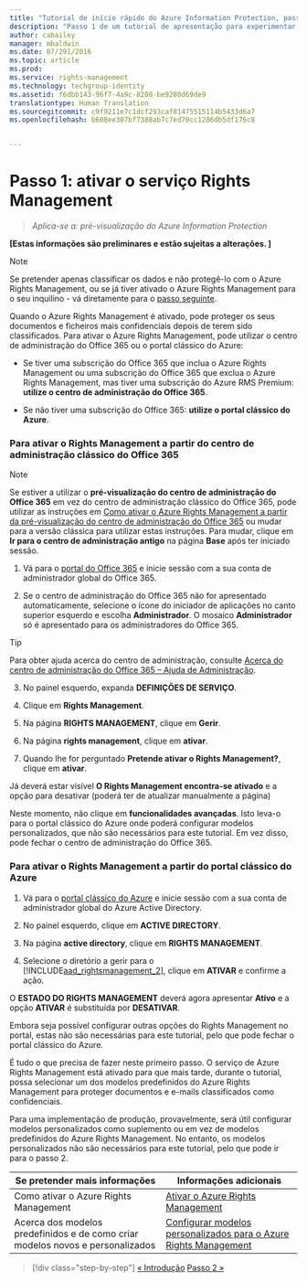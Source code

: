 ```yaml
---
title: "Tutorial de início rápido do Azure Information Protection, passo 1 | Azure Rights Management"
description: "Passo 1 de um tutorial de apresentação para experimentar rapidamente o Microsoft Azure Information Protection na sua organização com apenas 4 passos que devem demorar menos de 10 minutos."
author: cabailey
manager: mbaldwin
ms.date: 07/291/2016
ms.topic: article
ms.prod: 
ms.service: rights-management
ms.technology: techgroup-identity
ms.assetid: f6dbb143-96f7-4a9c-8208-be9280d69de9
translationtype: Human Translation
ms.sourcegitcommit: c9f9211e7c1dcf293caf81475515114b5433d6a7
ms.openlocfilehash: b608ee307bf7388ab7c7ed70cc1286db5df176c8


---
```


# Passo 1: ativar o serviço Rights Management
 
>*Aplica-se a: pré-visualização do Azure Information Protection*

**[Estas informações são preliminares e estão sujeitas a alterações. ]**

> [!NOTE]
>Se pretender apenas classificar os dados e não protegê-lo com o Azure Rights Management, ou se já tiver ativado o Azure Rights Management para o seu inquilino - vá diretamente para o [passo seguinte](infoprotect-tutorial-step2.md). 

Quando o Azure Rights Management é ativado, pode proteger os seus documentos e ficheiros mais confidenciais depois de terem sido classificados. Para ativar o Azure Rights Management, pode utilizar o centro de administração do Office 365 ou o portal clássico do Azure:

-   Se tiver uma subscrição do Office 365 que inclua o Azure Rights Management ou uma subscrição do Office 365 que exclua o Azure Rights Management, mas tiver uma subscrição do Azure RMS Premium: **utilize o centro de administração do Office 365**.

-   Se não tiver uma subscrição do Office 365: **utilize o portal clássico do Azure**.

### Para ativar o Rights Management a partir do centro de administração clássico do Office 365

> [!NOTE]
> Se estiver a utilizar o **pré-visualização do centro de administração do Office 365** em vez do centro de administração clássico do Office 365, pode utilizar as instruções em [Como ativar o Azure Rights Management a partir da pré-visualização do centro de administração do Office 365](../deploy-use/activate-office365-preview.md) ou mudar para a versão clássica para utilizar estas instruções. Para mudar, clique em **Ir para o centro de administração antigo** na página **Base** após ter iniciado sessão.

1.  Vá para o [portal do Office 365](https://portal.office.com/) e inicie sessão com a sua conta de administrador global do Office 365.

2.  Se o centro de administração do Office 365 não for apresentado automaticamente, selecione o ícone do iniciador de aplicações no canto superior esquerdo e escolha **Administrador**. O mosaico **Administrador** só é apresentado para os administradores do Office 365.

  > [!TIP]
  > Para obter ajuda acerca do centro de administração, consulte [Acerca do centro de administração do Office 365 – Ajuda de Administração](https://support.office.com/article/About-the-Office-365-admin-center-Admin-Help-58537702-d421-4d02-8141-e128e3703547).

3.  No painel esquerdo, expanda **DEFINIÇÕES DE SERVIÇO**.

4.  Clique em **Rights Management**.

5.  Na página **RIGHTS MANAGEMENT**, clique em **Gerir**.

6.  Na página **rights management**, clique em **ativar**.

7.  Quando lhe for perguntado **Pretende ativar o Rights Management?**, clique em **ativar**.

Já deverá estar visível **O Rights Management encontra-se ativado** e a opção para desativar (poderá ter de atualizar manualmente a página)

Neste momento, não clique em **funcionalidades avançadas**. Isto leva-o para o portal clássico do Azure onde poderá configurar modelos personalizados, que não são necessários para este tutorial. Em vez disso, pode fechar o centro de administração do Office 365.

### Para ativar o Rights Management a partir do portal clássico do Azure

1.  Vá para o [portal clássico do Azure](http://go.microsoft.com/fwlink/p/?LinkID=275081) e inicie sessão com a sua conta de administrador global do Azure Active Directory.

2.  No painel esquerdo, clique em **ACTIVE DIRECTORY**.

3.  Na página **active directory**, clique em **RIGHTS MANAGEMENT**.

4.  Selecione o diretório a gerir para o [!INCLUDE[aad_rightsmanagement_2](../includes/aad_rightsmanagement_2_md.md)], clique em **ATIVAR** e confirme a ação.

O **ESTADO DO RIGHTS MANAGEMENT** deverá agora apresentar **Ativo** e a opção **ATIVAR** é substituída por **DESATIVAR**.

Embora seja possível configurar outras opções do Rights Management no portal, estas não são necessárias para este tutorial, pelo que pode fechar o portal clássico do Azure.

É tudo o que precisa de fazer neste primeiro passo. O serviço de Azure Rights Management está ativado para que mais tarde, durante o tutorial, possa selecionar um dos modelos predefinidos do Azure Rights Management para proteger documentos e e-mails classificados como confidenciais.

Para uma implementação de produção, provavelmente, será útil configurar modelos personalizados como suplemento ou em vez de modelos predefinidos do Azure Rights Management. No entanto, os modelos personalizados não são necessários para este tutorial, pelo que pode ir para o passo 2.

|Se pretender mais informações|Informações adicionais|
|--------------------------------|--------------------------|
|Como ativar o Azure Rights Management|[Ativar o Azure Rights Management](../deploy-use/activate-service.md)|
|Acerca dos modelos predefinidos e de como criar modelos novos e personalizados|[Configurar modelos personalizados para o Azure Rights Management](../deploy-use/configure-custom-templates.md)|

>[!div class="step-by-step"]
[&#171; Introdução](infoprotect-quick-start-tutorial.md)
[Passo 2 &#187;](infoprotect-tutorial-step2.md)



<!--HONumber=Aug16_HO4-->


